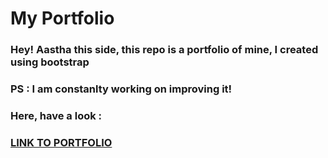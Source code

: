 # My Portfolio
### Hey! Aastha this side, this repo is a portfolio of mine, I created using bootstrap
### PS : I am constanlty working on improving it!

### Here, have a look :
### <a href="https://aastha-chauhan-gits.github.io/">LINK TO PORTFOLIO</a>
